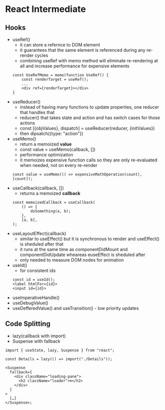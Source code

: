 # React Intermediate

## Hooks
- useRef()
    - it can store a refernce to DOM element
    - it guarantees that the same element is referenced during any re-render cycles
    - combining useRef with memo method will eliminate re-rendering at all and increase performance for expensive elements
    ```
    const UseRefMemo = memo(function UseRef() {
        const renderTarget = useRef();
        ...
        <div ref={renderTarget}></div>
    }
    ```
- useReducer()
    - instead of having many functions to update properties, one reducer that handles that
    - reducer() that takes state and action and has switch cases for those actions
    - const [{objValues}, dispatch] = useReducer(reducer, {initValues})
    - then dipsatch({type: "action"})
 - useMemo()
    - return a memoized **value**
    - const value = useMemo(callback, [])
    - performance optimization
    - it memoizes expensive function calls so they are only re-evaluated when needed, not on every re-render
    ```
    const value = useMemo(() => expensiveMathOperation(count), [count]);
    ```
- useCallback(callback, [])
    - returns a memoized **callback**
    ```
    const memoizedCallback = useCallback(
        () => {
            doSomething(a, b);
        },
        [a, b],
    );
    ```
- useLayoutEffect(callback)
    - similar to useEffect() but it is synchronous to render and useEffect() is sheduled after that
    - it runs at the same time as componentDidMount and componentDidUpdate wheareas euseEffect is sheduled after
    - only needed to measure DOM nodes for animation
- useId()
    - for consistent ids
    ```
    const id = useId();
    <label htmlFor={id}>
    <input id={id}>
    ```
- useImperativeHandle()
- useDebugValue()
- useDefferedValue() and useTransition() - low priority updates

## Code Splitting
- lazy(callback with import)
- Suspense with fallback
```
import { useState, lazy, Suspense } from "react";

const Details = lazy(() => import("./Details"));

<Suspense
  fallback={
    <div className="loading-pane">
      <h2 className="loader">🌀</h2>
    </div>
  }
>
  […]
</Suspense>;
```